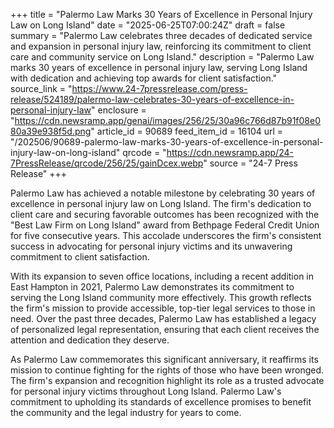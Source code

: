 +++
title = "Palermo Law Marks 30 Years of Excellence in Personal Injury Law on Long Island"
date = "2025-06-25T07:00:24Z"
draft = false
summary = "Palermo Law celebrates three decades of dedicated service and expansion in personal injury law, reinforcing its commitment to client care and community service on Long Island."
description = "Palermo Law marks 30 years of excellence in personal injury law, serving Long Island with dedication and achieving top awards for client satisfaction."
source_link = "https://www.24-7pressrelease.com/press-release/524189/palermo-law-celebrates-30-years-of-excellence-in-personal-injury-law"
enclosure = "https://cdn.newsramp.app/genai/images/256/25/30a96c766d87b91f08e080a39e938f5d.png"
article_id = 90689
feed_item_id = 16104
url = "/202506/90689-palermo-law-marks-30-years-of-excellence-in-personal-injury-law-on-long-island"
qrcode = "https://cdn.newsramp.app/24-7PressRelease/qrcode/256/25/gainDcex.webp"
source = "24-7 Press Release"
+++

<p>Palermo Law has achieved a notable milestone by celebrating 30 years of excellence in personal injury law on Long Island. The firm's dedication to client care and securing favorable outcomes has been recognized with the "Best Law Firm on Long Island" award from Bethpage Federal Credit Union for five consecutive years. This accolade underscores the firm's consistent success in advocating for personal injury victims and its unwavering commitment to client satisfaction.</p><p>With its expansion to seven office locations, including a recent addition in East Hampton in 2021, Palermo Law demonstrates its commitment to serving the Long Island community more effectively. This growth reflects the firm's mission to provide accessible, top-tier legal services to those in need. Over the past three decades, Palermo Law has established a legacy of personalized legal representation, ensuring that each client receives the attention and dedication they deserve.</p><p>As Palermo Law commemorates this significant anniversary, it reaffirms its mission to continue fighting for the rights of those who have been wronged. The firm's expansion and recognition highlight its role as a trusted advocate for personal injury victims throughout Long Island. Palermo Law's commitment to upholding its standards of excellence promises to benefit the community and the legal industry for years to come.</p>